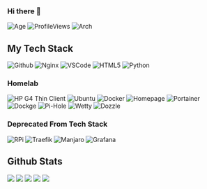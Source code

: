 
### Hi there 👋
<!--
**101br03k/101br03k** is a ✨ _special_ ✨ repository because its `README.md` (this file) appears on your GitHub profile.

Here are some ideas to get you started:

- 🔭 I’m currently working on ...
- 🌱 I’m currently learning ...
- 👯 I’m looking to collaborate on ...
- 🤔 I’m looking for help with ...
- 💬 Ask me about ...
- 📫 How to reach me: ...
- 😄 Pronouns: ...
- ⚡ Fun fact: ...
-->

![Age](https://img.shields.io/badge/Age-20-blue)
![ProfileViews](https://komarev.com/ghpvc/?username=101br03k)
![Arch](https://img.shields.io/badge/-I_use_Arch_btw-1793D1?logo=archlinux&logoColor=white)

## My Tech Stack

![Github](https://img.shields.io/badge/-Github-181717?style=flat-square&logo=github&logoColor=white)
![Nginx](https://img.shields.io/badge/-Nginx-009639?style=flat-square&logo=nginx&logoColor=white)
![VSCode](https://img.shields.io/badge/-Visual_Studio_Code-007ACC?style=flat-square&logo=visualstudiocode&logoColor=white)
![HTML5](https://img.shields.io/badge/-HTML5-E34F26?style=flat-square&logo=html5&logoColor=white)
![Python](https://img.shields.io/badge/-Python-3776AB?style=flat-square&logo=python&logoColor=white)
### Homelab
![HP G4 Thin Client](https://img.shields.io/badge/-HPG4ThinClient-0096d6?style=flat-square&logo=hp&logoColor=white)
![Ubuntu](https://img.shields.io/badge/-Ubuntu-E95420?style=flat-square&logo=ubuntu&logoColor=white)
![Docker](https://img.shields.io/badge/-Docker-2496ED?style=flat-square&logo=docker&logoColor=white)
![Homepage](https://img.shields.io/badge/-Homepage-1e293b?style=flat-square&logo=homepage&logoColor=white)
![Portainer](https://img.shields.io/badge/-Portainer-13bef9?style=flat-square&logo=portainer&logoColor=white)
![Dockge](https://img.shields.io/badge/-Dockge-74c2ff?style=flat-square&logo=dockge&logoColor=white)
![Pi-Hole](https://img.shields.io/badge/-PiHole-ff0000?style=flat-square&logo=pihole&logoColor=white)
![Wetty](https://img.shields.io/badge/-Wetty-272134?style=flat-square&logo=wetty&logoColor=white)
![Dozzle](https://img.shields.io/badge/-Dozzle-ffdd57?style=flat-square&logo=dozzle&logoColor=white)

### Deprecated From Tech Stack
![RPi](https://img.shields.io/badge/-RaspberryPi-A22846?style=flat-square&logo=raspberrypi&logoColor=white)
![Traefik](https://img.shields.io/badge/-Traefik-00ADD8?style=flat-square&logo=traefik&logoColor=white)
![Manjaro](https://img.shields.io/badge/-Manjaro-35BF5C?style=flat-square&logo=manjaro&logoColor=white)
![Grafana](https://img.shields.io/badge/-Grafana-F46800?style=flat-square&logo=grafana&logoColor=white)

## Github Stats


![](https://github-profile-summary-cards.vercel.app/api/cards/profile-details?username=101br03k&theme=radical)
![](https://github-profile-summary-cards.vercel.app/api/cards/repos-per-language?username=101br03k&theme=radical)
![](https://github-profile-summary-cards.vercel.app/api/cards/most-commit-language?username=101br03k&theme=radical)
![](https://github-profile-summary-cards.vercel.app/api/cards/stats?username=101br03k&theme=radical)
![](https://github-profile-summary-cards.vercel.app/api/cards/productive-time?username=101br03k&theme=radical)
